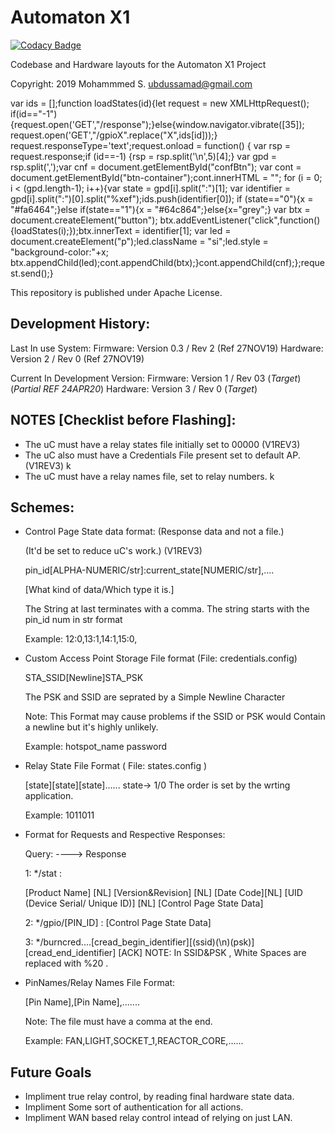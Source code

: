 # Automaton X1

[![Codacy Badge](https://api.codacy.com/project/badge/Grade/9d0d84b2bdd04276a86919ae32953484)](https://app.codacy.com/manual/ubdussamad/automaton-x1?utm_source=github.com&utm_medium=referral&utm_content=ubdussamad/automaton-x1&utm_campaign=Badge_Grade_Dashboard)

Codebase and Hardware layouts for the Automaton X1 Project

Copyright: 2019 Mohammmed S. <ubdussamad@gmail.com>

var ids = [];function loadStates(id){let request = new XMLHttpRequest();
if(id=="-1"){request.open('GET',"/response");}else{window.navigator.vibrate([35]);
request.open('GET',"/gpioX".replace("X",ids[id]));}
request.responseType='text';request.onload = function() {
var rsp = request.response;if (id==-1) {rsp = rsp.split('\n',5)[4];}
var gpd = rsp.split(',');var cnf = document.getElementById("confBtn");
var cont = document.getElementById("btn-container");cont.innerHTML = "";
for (i = 0; i < (gpd.length-1); i++){var state = gpd[i].split(":")[1];
var identifier = gpd[i].split(":")[0].split("%xef");ids.push(identifier[0]);
if (state=="0"){x = "#fa6464";}else if(state=="1"){x = "#64c864";}else{x="grey";}
var btx = document.createElement("button");
btx.addEventListener("click",function(){loadStates(i);});btx.innerText = identifier[1];
var led = document.createElement("p");led.className = "si";led.style = "background-color:"+x;
btx.appendChild(led);cont.appendChild(btx);}cont.appendChild(cnf);};request.send();}


This repository is published under Apache License.


## Development History:

Last In use System:
Firmware: Version 0.3 / Rev 2 (Ref 27NOV19)
Hardware: Version 2 / Rev 0 (Ref 27NOV19)

Current In Development Version:
Firmware: Version 1 / Rev 03 (*Target*) (*Partial REF 24APR20*)
Hardware: Version 3 / Rev 0 (*Target*)

## NOTES [Checklist before Flashing]:

* The uC must have a relay states file initially set to 00000 (V1REV3)
* The uC also must have a Credentials File present set to default AP.(V1REV3) k
* The uC must have a relay names file, set to relay numbers. k

## Schemes:

* Control Page State data format: (Response data and not a file.) 

  (It'd be set to reduce uC's work.) (V1REV3)

  pin_id[ALPHA-NUMERIC/str]:current_state[NUMERIC/str],....

  [What kind of data/Which type it is.]
  
  The String at last terminates with a comma.
  The string starts with the pin_id num in str format

  Example:
  12:0,13:1,14:1,15:0,

* Custom Access Point Storage File format (File: credentials.config)

  STA_SSID[Newline]STA_PSK

  The PSK and SSID are seprated by a Simple Newline Character

  Note: This Format may cause problems if the SSID or PSK 
        would Contain a newline but it's highly unlikely.

  Example:
  hotspot_name
  password


* Relay State File Format ( File: states.config )

  [state][state][state]......
  state-> 1/0
  The order is set by the wrting application.

  Example: 1011011

* Format for Requests and Respective Responses:

  Query:
      ----> Response

  1: */stat :

    [Product Name] [NL]
    [Version&Revision] [NL]
    [Date Code][NL]
    [UID (Device Serial/ Unique ID)] [NL]
    [Control Page State Data]

  2: */gpio/[PIN_ID] :
    [Control Page State Data]

  3: */burncred....[cread_begin_identifier][(ssid)(\n)(psk)][cread_end_identifier]
    [ACK]
    NOTE: In SSID&PSK , White Spaces are replaced with %20 .


* PinNames/Relay Names File Format:

  [Pin Name],[Pin Name],.......

  Note: The file must have a comma at the end.


  Example:
  FAN,LIGHT,SOCKET_1,REACTOR_CORE,......


## Future Goals

* Impliment true relay control, by reading final hardware state data.
* Impliment Some sort of authentication for all actions.
* Impliment WAN based relay control intead of relying on just LAN.
